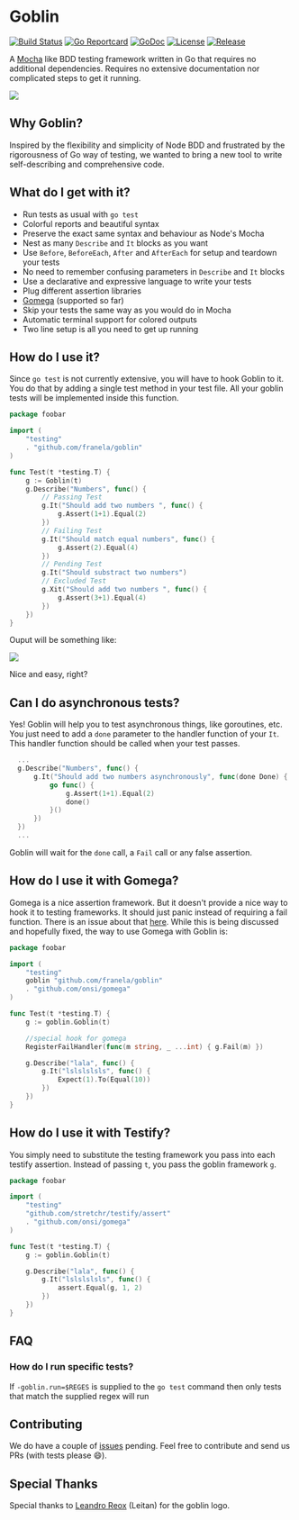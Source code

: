 Goblin
======

[![Build Status](https://travis-ci.org/franela/goblin.svg)](https://travis-ci.org/franela/goblin)
[![Go Reportcard](https://goreportcard.com/badge/github.com/franela/goblin)](https://goreportcard.com/report/github.com/franela/goblin)
[![GoDoc](https://godoc.org/github.com/franela/goblin?status.svg)](https://godoc.org/github.com/franela/goblin)
[![License](https://img.shields.io/github/license/franela/goblin.svg)](https://github.com/franela/goblin/blob/master/LICENSE.md)
[![Release](https://img.shields.io/github/release/franela/goblin.svg)](https://github.com/franela/goblin/releases/latest)


A [Mocha](http://mochajs.org/) like BDD testing framework written in Go that requires no additional dependencies. Requires no extensive documentation nor complicated steps to get it running.

![](https://github.com/marcosnils/goblin/blob/master/goblin_logo.jpg?raw=true)

Why Goblin?
-----------

Inspired by the flexibility and simplicity of Node BDD and frustrated by the
rigorousness of Go way of testing, we wanted to bring a new tool to
write self-describing and comprehensive code.



What do I get with it?
----------------------

- Run tests as usual with `go test`
- Colorful reports and beautiful syntax
- Preserve the exact same syntax and behaviour as Node's Mocha
- Nest as many `Describe` and `It` blocks as you want
- Use `Before`, `BeforeEach`, `After` and `AfterEach` for setup and teardown your tests
- No need to remember confusing parameters in `Describe` and `It` blocks
- Use a declarative and expressive language to write your tests
- Plug different assertion libraries
 - [Gomega](https://github.com/onsi/gomega) (supported so far)
- Skip your tests the same way as you would do in Mocha
- Automatic terminal support for colored outputs
- Two line setup is all you need to get up running



How do I use it?
----------------

Since ```go test``` is not currently extensive, you will have to hook Goblin to it. You do that by
adding a single test method in your test file. All your goblin tests will be implemented inside this function.

```go
package foobar

import (
    "testing"
    . "github.com/franela/goblin"
)

func Test(t *testing.T) {
    g := Goblin(t)
    g.Describe("Numbers", func() {
        // Passing Test
        g.It("Should add two numbers ", func() {
            g.Assert(1+1).Equal(2)
        })
        // Failing Test
        g.It("Should match equal numbers", func() {
            g.Assert(2).Equal(4)
        })
        // Pending Test
        g.It("Should substract two numbers")
        // Excluded Test
        g.Xit("Should add two numbers ", func() {
            g.Assert(3+1).Equal(4)
        })
    })
}
```

Ouput will be something like:

![](https://github.com/marcosnils/goblin/blob/master/goblin_output.png?raw=true)

Nice and easy, right?

Can I do asynchronous tests?
----------------------------

Yes! Goblin will help you to test asynchronous things, like goroutines, etc. You just need to add a ```done``` parameter to the handler function of your ```It```. This handler function should be called when your test passes.

```go
  ...
  g.Describe("Numbers", func() {
      g.It("Should add two numbers asynchronously", func(done Done) {
          go func() {
              g.Assert(1+1).Equal(2)
              done()
          }()
      })
  })
  ...
```

Goblin will wait for the ```done``` call, a ```Fail``` call or any false assertion.

How do I use it with Gomega?
----------------------------

Gomega is a nice assertion framework. But it doesn't provide a nice way to hook it to testing frameworks. It should just panic instead of requiring a fail function. There is an issue about that [here](https://github.com/onsi/gomega/issues/5).
While this is being discussed and hopefully fixed, the way to use Gomega with Goblin is:

```go
package foobar

import (
    "testing"
    goblin "github.com/franela/goblin"
    . "github.com/onsi/gomega"
)

func Test(t *testing.T) {
    g := goblin.Goblin(t)

    //special hook for gomega
    RegisterFailHandler(func(m string, _ ...int) { g.Fail(m) })

    g.Describe("lala", func() {
        g.It("lslslslsls", func() {
            Expect(1).To(Equal(10))
        })
    })
}
```

How do I use it with Testify?
----------------------------

You simply need to substitute the testing framework you pass into each testify assertion. Instead of passing `t`, you pass the goblin framework `g`.

```go
package foobar

import (
    "testing"
    "github.com/stretchr/testify/assert"
    . "github.com/onsi/gomega"
)

func Test(t *testing.T) {
    g := goblin.Goblin(t)

    g.Describe("lala", func() {
        g.It("lslslslsls", func() {
            assert.Equal(g, 1, 2)
        })
    })
}
```

FAQ
----

### How do I run specific tests?

If `-goblin.run=$REGES` is supplied to the `go test` command then only tests that match the supplied regex will run


Contributing
-----

We do have a couple of [issues](https://github.com/franela/goblin/issues) pending.  Feel free to contribute and send us PRs (with tests please :smile:).

Special Thanks
------------

Special thanks to [Leandro Reox](https://github.com/leandroreox) (Leitan) for the goblin logo.
